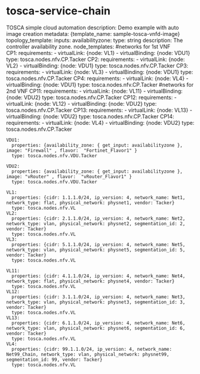 # tosca-service-chain
TOSCA simple cloud automation
description: Demo example with auto image creation
metadata: {template_name: sample-tosca-vnfd-image}
topology_template:
  inputs:
   availabilityzone:
    type: string
    description: The controller availability zone.
  node_templates:
#networks for 1st VNF  
    CP1:
      requirements:
      - virtualLink: {node: VL1}
      - virtualBinding: {node: VDU1}
      type: tosca.nodes.nfv.CP.Tacker
    CP2:
      requirements:
      - virtualLink: {node: VL2}
      - virtualBinding: {node: VDU1}
      type: tosca.nodes.nfv.CP.Tacker
    CP3:
      requirements:
      - virtualLink: {node: VL3}
      - virtualBinding: {node: VDU1}
      type: tosca.nodes.nfv.CP.Tacker
    CP4:
      requirements:
      - virtualLink: {node: VL4}
      - virtualBinding: {node: VDU1}
      type: tosca.nodes.nfv.CP.Tacker
#networks for 2nd VNF
    CP11:
      requirements:
      - virtualLink: {node: VL11}
      - virtualBinding: {node: VDU2}
      type: tosca.nodes.nfv.CP.Tacker
    CP12:
      requirements:
      - virtualLink: {node: VL12}
      - virtualBinding: {node: VDU2}
      type: tosca.nodes.nfv.CP.Tacker
    CP13:
      requirements:
      - virtualLink: {node: VL13}
      - virtualBinding: {node: VDU2}
      type: tosca.nodes.nfv.CP.Tacker
    CP14:
      requirements:
      - virtualLink: {node: VL4}
      - virtualBinding: {node: VDU2}
      type: tosca.nodes.nfv.CP.Tacker
      
    VDU1:
      properties: {availability_zone: { get_input: availabilityzone }, image: "Firewall" , flavor:  "Fortinet_Flavor1" }
      type: tosca.nodes.nfv.VDU.Tacker
      
    VDU2:
      properties: {availability_zone: { get_input: availabilityzone }, image: "vRouter" , flavor:  "vRouter_Flavor1" }
      type: tosca.nodes.nfv.VDU.Tacker

    VL1:
      properties: {cidr: 1.1.1.0/24, ip_version: 4, network_name: Net1, network_type: flat, physical_network: physnet1, vendor: Tacker}
      type: tosca.nodes.nfv.VL
    VL2:
      properties: {cidr: 2.1.1.0/24, ip_version: 4, network_name: Net2, network_type: vlan, physical_network: physnet2, segmentation_id: 2, vendor: Tacker}
      type: tosca.nodes.nfv.VL
    VL3:
      properties: {cidr: 5.1.1.0/24, ip_version: 4, network_name: Net5, network_type: vlan, physical_network: physnet5, segmentation_id: 5, vendor: Tacker}
      type: tosca.nodes.nfv.VL

    VL11:
      properties: {cidr: 4.1.1.0/24, ip_version: 4, network_name: Net4, network_type: flat, physical_network: physnet4, vendor: Tacker}
      type: tosca.nodes.nfv.VL
    VL12:
      properties: {cidr: 3.1.1.0/24, ip_version: 4, network_name: Net3, network_type: vlan, physical_network: physnet3, segmentation_id: 3, vendor: Tacker}
      type: tosca.nodes.nfv.VL
    VL13:
      properties: {cidr: 6.1.1.0/24, ip_version: 4, network_name: Net6, network_type: vlan, physical_network: physnet6, segmentation_id: 6, vendor: Tacker}
      type: tosca.nodes.nfv.VL
    VL4:
      properties: {cidr: 99.1.1.0/24, ip_version: 4, network_name: Net99_Chain, network_type: vlan, physical_network: physnet99, segmentation_id: 99, vendor: Tacker}
      type: tosca.nodes.nfv.VL


